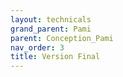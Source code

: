 ```yaml
---
layout: technicals
grand_parent: Pami
parent: Conception_Pami
nav_order: 3
title: Version Final
---
```



<!--<model-viewer disable-zoom src="../../models/PAMI_v1.gltf" ar ar-modes="webxr scene-viewer quick-look" camera-controls tone-mapping="neutral" poster="../../models/poster_pamiv1.webp" shadow-intensity="1" height="150%" weight="150%"> </model-viewer>  a modifier avec le bon fichier-->

